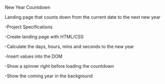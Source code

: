 New Year Countdown

Landing page that counts down from the current date to the next new year

-Project Specifications

-Create landing page with HTML/CSS

-Calculate the days, hours, mins and seconds to the new year

-Insert values into the DOM

-Show a spinner right before loading the countdown

-Show the coming year in the background
